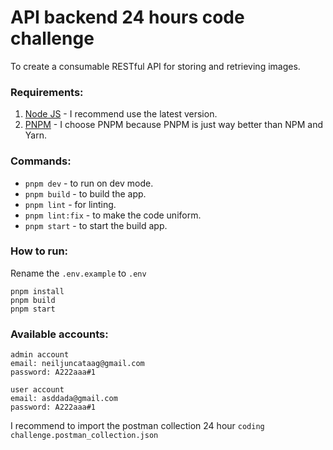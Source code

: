 # API backend 24 hours code challenge
To create a consumable RESTful API for storing and retrieving images.

### Requirements:
1. [Node JS](https://nodejs.org/en/download/) - I recommend use the latest version.
2. [PNPM](https://pnpm.io/installation#using-npm) - I choose PNPM because PNPM is just way better than NPM and Yarn.

### Commands:
* `pnpm dev` - to run on dev mode.
* `pnpm build` - to build the app.
* `pnpm lint` - for linting.
* `pnpm lint:fix` - to make the code uniform.
* `pnpm start` - to start the build app.

### How to run:
Rename the `.env.example` to `.env`
```
pnpm install
pnpm build
pnpm start
```

### Available accounts:
```
admin account
email: neiljuncataag@gmail.com
password: A222aaa#1

user account
email: asddada@gmail.com
password: A222aaa#1
```

I recommend to import the postman collection 24 hour `coding challenge.postman_collection.json`
